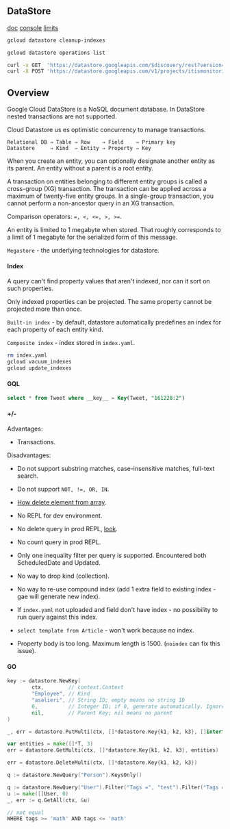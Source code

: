 DataStore
-

[doc](https://cloud.google.com/appengine/docs/standard/go/datastore/)
[console](https://console.cloud.google.com/datastore/)
[limits](https://cloud.google.com/datastore/docs/concepts/limits)

````bash
gcloud datastore cleanup-indexes

gcloud datastore operations list
````

````bash
curl -x GET  'https://datastore.googleapis.com/$discovery/rest?version=v1' | jq
curl -X POST 'https://datastore.googleapis.com/v1/projects/itismonitoring:export'
````

## Overview

Google Cloud DataStore is a NoSQL document database.
In DataStore nested transactions are not supported.

Cloud Datastore us
es optimistic concurrency to manage transactions.

````
Relational DB ⇒ Table ⇒ Row    ⇒ Field    ⇒ Primary key
Datastore     ⇒ Kind  ⇒ Entity ⇒ Property ⇒ Key
````

When you create an entity, you can optionally designate another entity as its parent.
An entity without a parent is a root entity.

A transaction on entities belonging to different entity groups is called a cross-group (XG) transaction.
The transaction can be applied across a maximum of twenty-five entity groups.
In a single-group transaction, you cannot perform a non-ancestor query in an XG transaction.

Comparison operators: `=, <, <=, >, >=`.

An entity is limited to 1 megabyte when stored.
That roughly corresponds to a limit of 1 megabyte for the serialized form of this message.

`Megastore` - the underlying technologies for datastore.

#### Index

A query can't find property values that aren't indexed, nor can it sort on such properties.

Only indexed properties can be projected. The same property cannot be projected more than once.

`Built-in index` - by default,
datastore automatically predefines an index for each property of each entity kind.

`Composite index` - index stored in `index.yaml`.

````sh
rm index.yaml
gcloud vacuum_indexes
gcloud update_indexes
````

#### GQL

````sql
select * from Tweet where __key__ = Key(Tweet, "161228:2")
````

#### +/-

Advantages:
* Transactions.

Disadvantages:
* Do not support substring matches, case-insensitive matches, full-text search.
* Do not support `NOT, !=, OR, IN`.

* [How delete element from array](https://monosnap.com/file/YrQHARwcRPAEagaNfoKeMhh1o1bsnZ).
* No REPL for dev environment.
* No delete query in prod REPL, [look](https://monosnap.com/file/0osxGC8ocSQrQxGPx05ByYz3FkNByh).
* No count query in prod REPL.
* Only one inequality filter per query is supported. Encountered both ScheduledDate and Updated.
* No way to drop kind (collection).
* No way to re-use compound index (add 1 extra field to existing index - gae will generate new index).
* If `index.yaml` not uploaded and field don't have index - no possibility to run query against this index.
* `select template from Article` - won't work because no index.
* Property body is too long. Maximum length is 1500. (`noindex` can fix this issue).

#### GO

````go
key := datastore.NewKey(
        ctx,        // context.Context
        "Employee", // Kind
        "asalieri", // String ID; empty means no string ID
        0,          // Integer ID; if 0, generate automatically. Ignored if string ID specified.
        nil,        // Parent Key; nil means no parent
)

_, err = datastore.PutMulti(ctx, []*datastore.Key{k1, k2, k3}, []interface{}{e1, e2, e3})

var entities = make([]*T, 3)
err = datastore.GetMulti(ctx, []*datastore.Key{k1, k2, k3}, entities)

err = datastore.DeleteMulti(ctx, []*datastore.Key{k1, k2, k3})

q := datastore.NewQuery("Person").KeysOnly()

q := datastore.NewQuery("User").Filter("Tags =", "test").Filter("Tags =", "go").Order("-Name")
u := make([]User, 0)
_, err := q.GetAll(ctx, &u)

// not equal
WHERE tags >= 'math' AND tags <= 'math'
````

